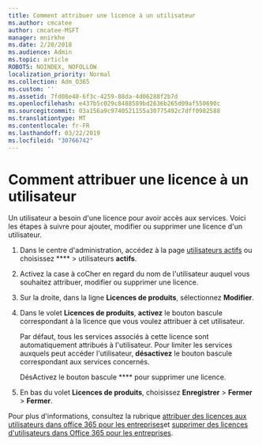 ```yaml
---
title: Comment attribuer une licence à un utilisateur
ms.author: cmcatee
author: cmcatee-MSFT
manager: mnirkhe
ms.date: 2/20/2018
ms.audience: Admin
ms.topic: article
ROBOTS: NOINDEX, NOFOLLOW
localization_priority: Normal
ms.collection: Adm_O365
ms.custom: ''
ms.assetid: 7fd08e48-6f3c-4259-88da-4d06288f2b7d
ms.openlocfilehash: e437b5c029c8488589bd2636b265d09af550690c
ms.sourcegitcommit: 03a156a9c9740521155a30775492c7dff0982588
ms.translationtype: MT
ms.contentlocale: fr-FR
ms.lasthandoff: 03/22/2019
ms.locfileid: "30766742"
---
```

# <a name="how-to-assign-a-license-to-a-user"></a>Comment attribuer une licence à un utilisateur

Un utilisateur a besoin d'une licence pour avoir accès aux services. Voici les étapes à suivre pour ajouter, modifier ou supprimer une licence d'un utilisateur.
  
1. Dans le centre d'administration, accédez à la page [utilisateurs actifs](https://go.microsoft.com/fwlink/p/?linkid=834822) ou choisissez **** \> utilisateurs **actifs**.
    
2. Activez la case à coCher en regard du nom de l'utilisateur auquel vous souhaitez attribuer, modifier ou supprimer une licence.
    
3. Sur la droite, dans la ligne **Licences de produits**, sélectionnez **Modifier**.
    
4. Dans le volet **Licences de produits**, **activez** le bouton bascule correspondant à la licence que vous voulez attribuer à cet utilisateur. 
    
    Par défaut, tous les services associés à cette licence sont automatiquement attribués à l'utilisateur. Pour limiter les services auxquels peut accéder l'utilisateur, **désactivez** le bouton bascule correspondant aux services concernés. 
    
    DésActivez le bouton bascule **** pour supprimer une licence. 
    
5. En bas du volet **Licences de produits**, choisissez **Enregistrer** \> **Fermer** \> **Fermer**.
    
Pour plus d'informations, consultez la rubrique [attribuer des licences aux utilisateurs dans office 365 pour les entreprises](https://support.office.com/article/997596b5-4173-4627-b915-36abac6786dc)et [supprimer des licences d'utilisateurs dans Office 365 pour les entreprises](https://support.office.com/article/9b497c85-d0a4-4735-80fa-d3565bc05bd1).
  

